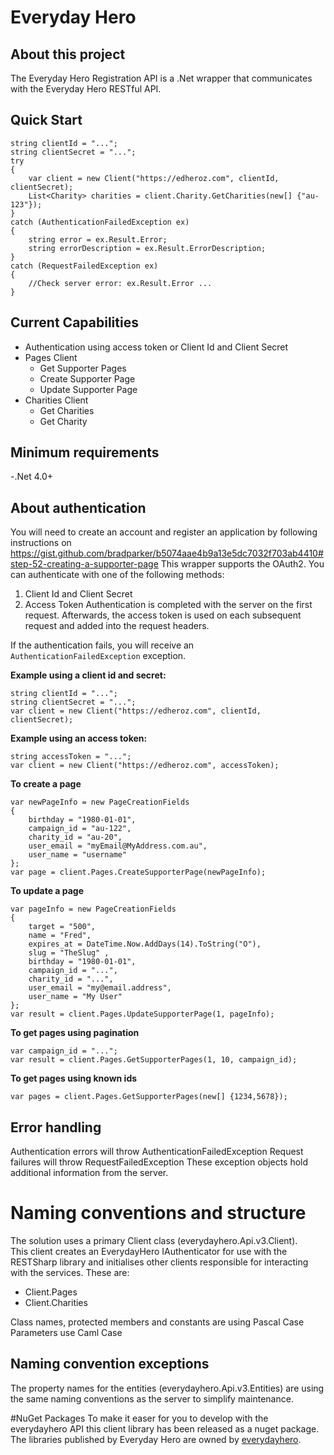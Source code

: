 ﻿# Everyday Hero

## About this project
The Everyday Hero Registration API is a .Net wrapper that communicates with the Everyday Hero RESTful API.

## Quick Start
```
string clientId = "...";
string clientSecret = "...";
try
{
    var client = new Client("https://edheroz.com", clientId, clientSecret);
    List<Charity> charities = client.Charity.GetCharities(new[] {"au-123"});
}
catch (AuthenticationFailedException ex)
{
    string error = ex.Result.Error;
    string errorDescription = ex.Result.ErrorDescription;
}
catch (RequestFailedException ex)
{
    //Check server error: ex.Result.Error ...
}
```

## Current Capabilities
- Authentication using access token or Client Id and Client Secret
- Pages Client
	- Get Supporter Pages
	- Create Supporter Page
	- Update Supporter Page
- Charities Client
    - Get Charities
    - Get Charity

## Minimum requirements
-.Net 4.0+

## About authentication
You will need to create an account and register an application by following instructions on https://gist.github.com/bradparker/b5074aae4b9a13e5dc7032f703ab4410#step-52-creating-a-supporter-page
This wrapper supports the OAuth2.  You can authenticate with one of the following methods:
1. Client Id and Client Secret
2. Access Token
Authentication is completed with the server on the first request.  Afterwards, the access token is used on each subsequent request and added into the request headers.

If the authentication fails, you will receive an `AuthenticationFailedException` exception.

**Example using a client id and secret:**
```
string clientId = "...";
string clientSecret = "...";
var client = new Client("https://edheroz.com", clientId, clientSecret);
```
**Example using an access token:**
```
string accessToken = "...";
var client = new Client("https://edheroz.com", accessToken);
```

**To create a page**
```
var newPageInfo = new PageCreationFields
{
    birthday = "1980-01-01",
    campaign_id = "au-122",
    charity_id = "au-20",
    user_email = "myEmail@MyAddress.com.au",
    user_name = "username"
};
var page = client.Pages.CreateSupporterPage(newPageInfo);
```

**To update a page**
```
var pageInfo = new PageCreationFields
{
    target = "500",
    name = "Fred",
    expires_at = DateTime.Now.AddDays(14).ToString("O"),
    slug = "TheSlug" ,
    birthday = "1980-01-01",
    campaign_id = "...",
    charity_id = "...",
    user_email = "my@email.address",
    user_name = "My User"
};
var result = client.Pages.UpdateSupporterPage(1, pageInfo);
```

**To get pages using pagination**
```
var campaign_id = "...";
var result = client.Pages.GetSupporterPages(1, 10, campaign_id);
```

**To get pages using known ids**
```
var pages = client.Pages.GetSupporterPages(new[] {1234,5678});
```

## Error handling
Authentication errors will throw AuthenticationFailedException
Request failures will throw RequestFailedException
These exception objects hold additional information from the server.

# Naming conventions and structure
The solution uses a primary Client class (everydayhero.Api.v3.Client).  
This client creates an EverydayHero IAuthenticator for use with the RESTSharp library and initialises other clients responsible for interacting with the services.
These are:
- Client.Pages
- Client.Charities

Class names, protected members and constants are using Pascal Case
Parameters use Caml Case

## Naming convention exceptions
The property names for the entities (everydayhero.Api.v3.Entities) are using the same naming conventions as the server to simplify
maintenance.

#NuGet Packages
To make it easer for you to develop with the everydayhero API this client library has been released as a nuget package. The libraries published by Everyday Hero are owned by [everydayhero](https://www.nuget.org/profiles/everydayhero).
